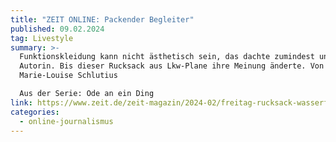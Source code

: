 ```yaml
---
title: "ZEIT ONLINE: Packender Begleiter"
published: 09.02.2024
tag: Livestyle
summary: >-
  Funktionskleidung kann nicht ästhetisch sein, das dachte zumindest unsere
  Autorin. Bis dieser Rucksack aus Lkw-Plane ihre Meinung änderte. Von
  Marie-Louise Schlutius

  Aus der Serie: Ode an ein Ding
link: https://www.zeit.de/zeit-magazin/2024-02/freitag-rucksack-wasserfest-f253-kowalski
categories:
  - online-journalismus
---
```


